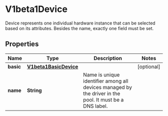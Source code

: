 

# V1beta1Device

Device represents one individual hardware instance that can be selected based on its attributes. Besides the name, exactly one field must be set.

## Properties

| Name | Type | Description | Notes |
|------------ | ------------- | ------------- | -------------|
|**basic** | [**V1beta1BasicDevice**](V1beta1BasicDevice.md) |  |  [optional] |
|**name** | **String** | Name is unique identifier among all devices managed by the driver in the pool. It must be a DNS label. |  |



